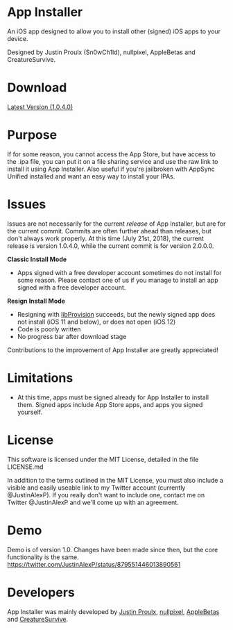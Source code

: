 # App Installer
An iOS app designed to allow you to install other (signed) iOS apps to your device.

Designed by Justin Proulx (Sn0wCh1ld), nullpixel, AppleBetas and CreatureSurvive.

# Download
[Latest Version (1.0.4.0)](https://github.com/Sn0wCh1ld/App-Installer/releases/download/1.0.4.0/App.Installer.ipa)

# Purpose
If for some reason, you cannot access the App Store, but have access to the .ipa file, you can put it on a file sharing service and use the raw link to install it using App Installer. Also useful if you're jailbroken with AppSync Unified installed and want an easy way to install your IPAs.

# Issues
Issues are not necessarily for the current *release* of App Installer, but are for the current commit. Commits are often further ahead than releases, but don't always work properly. At this time (July 21st, 2018), the current release is version 1.0.4.0, while the current commit is for version 2.0.0.0.

**Classic Install Mode**
- Apps signed with a free developer account sometimes do not install for some reason. Please contact one of us if you manage to install an app signed with a free developer account.

**Resign Install Mode**
- Resigning with [libProvision](https://github.com/Matchstic/Extender-Installer/tree/new-backend/Shared/libProvision) succeeds, but the newly signed app does not install (iOS 11 and below), or does not open (iOS 12)
- Code is poorly written
- No progress bar after download stage

Contributions to the improvement of App Installer are greatly appreciated!

# Limitations
- At this time, apps must be signed already for App Installer to install them. Signed apps include App Store apps, and apps you signed yourself.

# License
This software is licensed under the MIT License, detailed in the file LICENSE.md

In addition to the terms outlined in the MIT License, you must also include a visible and easily useable link to my Twitter account (currently @JustinAlexP). If you really don't want to include one, contact me on Twitter @JustinAlexP and we'll come up with an agreement.

# Demo
Demo is of version 1.0. Changes have been made since then, but the core functionality is the same.
https://twitter.com/JustinAlexP/status/879551446013890561

# Developers
App Installer was mainly developed by [Justin Proulx](https://www.twitter.com/JustinAlexP), [nullpixel](https://twitter.com/nullriver), [AppleBetas](https://twitter.com/AppleBetasDev) and [CreatureSurvive](https://www.twitter.com/CreatureSurvive).
